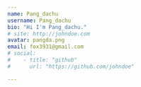 ```yaml
---
name: Pang_dachu
username: Pang_dachu
bio: "Hi I'm Pang_dachu."
# site: http://johndoe.com
avatar: pangda.png
email: fox3931@gmail.com
# social:
#    - title: "github"
#      url: "https://github.com/johndoe"

---
```

